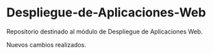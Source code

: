 # Despliegue-de-Aplicaciones-Web

Repositorio destinado al módulo de Despliegue de Aplicaciones Web.

Nuevos cambios realizados.
